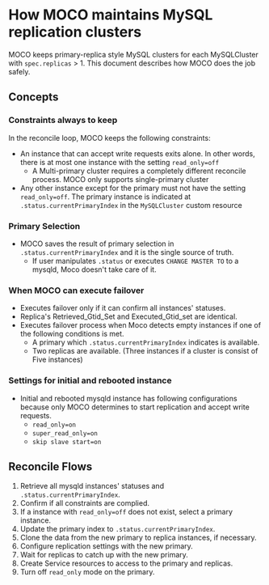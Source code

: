 How MOCO maintains MySQL replication clusters
===================

MOCO keeps primary-replica style MySQL clusters for each MySQLCluster with `spec.replicas` > 1.
This document describes how MOCO does the job safely.

Concepts
--------

### Constraints always to keep

In the reconcile loop, MOCO keeps the following constraints:
- An instance that can accept write requests exits alone.  In other words, there is at most one instance with the setting `read_only=off`
  - A Multi-primary cluster requires a completely different reconcile process.  MOCO only supports single-primary cluster
- Any other instance except for the primary must not have the setting `read_only=off`.  The primary instance is indicated at `.status.currentPrimaryIndex` in the `MySQLCluster` custom resource

### Primary Selection

- MOCO saves the result of primary selection in `.status.currentPrimaryIndex` and it is the single source of truth.
    - If user manipulates `.status` or executes `CHANGE MASTER TO` to a mysqld, Moco doesn't take care of it.

### When MOCO can execute failover

- Executes failover only if it can confirm all instances' statuses.
- Replica's Retrieved_Gtid_Set and Executed_Gtid_set are identical.
- Executes failover process when Moco detects empty instances if one of the following conditions is met.
    - A primary which `.status.currentPrimaryIndex` indicates is available.
    - Two replicas are available. (Three instances if a cluster is consist of Five instances) 

### Settings for initial and rebooted instance

- Initial and rebooted mysqld instance has following configurations because only MOCO determines to start replication and accept write requests.
    - `read_only=on`
    - `super_read_only=on`
    - `skip slave start=on`
    
Reconcile Flows
---------------

1. Retrieve all mysqld instances' statuses and `.status.currentPrimaryIndex`.
2. Confirm if all constraints are complied.
3. If a instance with `read_only=off` does not exist, select a primary instance.
4. Update the primary index to `.status.currentPrimaryIndex`.
5. Clone the data from the new primary to replica instances, if necessary.
6. Configure replication settings with the new primary.
7. Wait for replicas to catch up with the new primary.
8. Create Service resources to access to the primary and replicas.
9. Turn off `read_only` mode on the primary.
